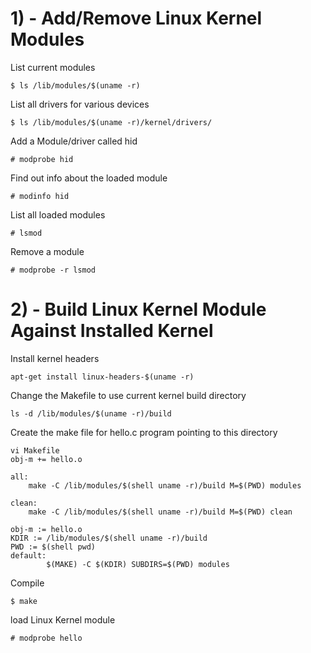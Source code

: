 # 1) - Add/Remove Linux Kernel Modules

List current modules
```
$ ls /lib/modules/$(uname -r)
```

List all drivers for various devices
```
$ ls /lib/modules/$(uname -r)/kernel/drivers/
```

Add a Module/driver called hid
```
# modprobe hid
```

Find out info about the loaded module
```
# modinfo hid
```

List all loaded modules
```
# lsmod
```

Remove a module 
```
# modprobe -r lsmod
```

# 2) - Build Linux Kernel Module Against Installed Kernel 

Install kernel headers
```
apt-get install linux-headers-$(uname -r)
```

Change the Makefile to use current kernel build directory 
```
ls -d /lib/modules/$(uname -r)/build
```

Create the make file for hello.c program pointing to this directory
```
vi Makefile
obj-m += hello.o
 
all:
	make -C /lib/modules/$(shell uname -r)/build M=$(PWD) modules
 
clean:
	make -C /lib/modules/$(shell uname -r)/build M=$(PWD) clean
```
```
obj-m := hello.o
KDIR := /lib/modules/$(shell uname -r)/build
PWD := $(shell pwd)
default:
        $(MAKE) -C $(KDIR) SUBDIRS=$(PWD) modules
```
Compile
```
$ make
```
load Linux Kernel module

```
# modprobe hello
```
